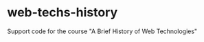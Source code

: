 web-techs-history
=================

Support code for the course "A Brief History of Web Technologies" 
